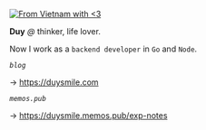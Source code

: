 [![From Vietnam with <3](https://raw.githubusercontent.com/webuild-community/badge/master/svg/love.svg)](https://webuild.community)

**Duy** *@* thinker, life lover.

Now I work as a `backend developer` in `Go`  and `Node`.

*`blog`*

→ https://duysmile.com

*`memos.pub`*

→ https://duysmile.memos.pub/exp-notes
